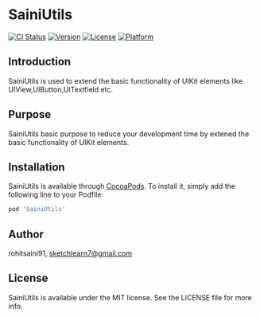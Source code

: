 # SainiUtils

[![CI Status](https://img.shields.io/travis/rohitsaini91/SainiUtils.svg?style=flat)](https://travis-ci.org/rohitsaini91/SainiUtils)
[![Version](https://img.shields.io/cocoapods/v/SainiUtils.svg?style=flat)](https://cocoapods.org/pods/SainiUtils)
[![License](https://img.shields.io/cocoapods/l/SainiUtils.svg?style=flat)](https://cocoapods.org/pods/SainiUtils)
[![Platform](https://img.shields.io/cocoapods/p/SainiUtils.svg?style=flat)](https://cocoapods.org/pods/SainiUtils)

## Introduction

SainiUtils is used to extend the basic functionality of UIKit elements like UIView,UIButton,UITextfield etc.

## Purpose

SainiUtils basic purpose to reduce your development time by extened the basic functionality of UIKit elements.


## Installation

SainiUtils is available through [CocoaPods](https://cocoapods.org). To install
it, simply add the following line to your Podfile:

```ruby
pod 'SainiUtils'
```

## Author

rohitsaini91, sketchlearn7@gmail.com

## License

SainiUtils is available under the MIT license. See the LICENSE file for more info.
